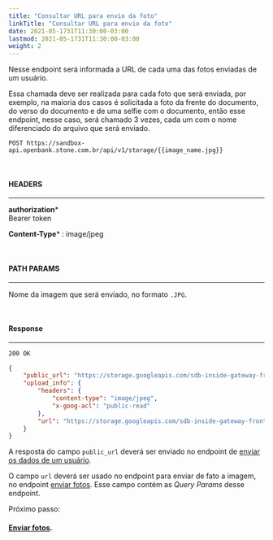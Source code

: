 ```yaml
---
title: "Consultar URL para envio da foto"
linkTitle: "Consultar URL para envio da foto"
date: 2021-05-1731T11:30:00-03:00
lastmod: 2021-05-1731T11:30:00-03:00
weight: 2
---
```


Nesse endpoint será informada a URL de cada uma das fotos enviadas de um usuário.

Essa chamada deve ser realizada para cada foto que será enviada, por exemplo, na maioria dos casos é solicitada a foto da frente do documento, do verso do documento e de uma selfie com o documento, então esse endpoint, nesse caso, será chamado 3 vezes, cada um com o nome diferenciado do arquivo que será enviado.


```http request
POST https://sandbox-api.openbank.stone.com.br/api/v1/storage/{{image_name.jpg}}
```

<br>

#### **HEADERS**
---

**authorization***
<br>Bearer token

**Content-Type*** : image/jpeg

<br>

#### **PATH PARAMS**
---

Nome da imagem que será enviado, no formato `.JPG`.

<br>

#### **Response**
---

```html
200 OK
```

```json
{
    "public_url": "https://storage.googleapis.com/sdb-inside-gateway-frontend-3727/YXBwbGljYXRpb246MDY1ZWNiMDgtMjQzOS00MGMwLThlMTMtMmI0M2MyMTc0M2Uz/c0ea5f60-3d4c-4fc0-815e-bb62681fdd4b/image_name.jpg",
    "upload_info": {
        "headers": {
            "content-type": "image/jpeg",
            "x-goog-acl": "public-read"
        },
        "url": "https://storage.googleapis.com/sdb-inside-gateway-frontend-3727/YXBwbGljYXRpb246MDY1ZWNiMDgtMjQzOS00MGMwLThlMTMtMmI0M2MyMTc0M2Uz/c0ea5f60-3d4c-4fc0-815e-bb62681fdd4b/image_name.jpg?Expires=1622485791&GoogleAccessId=sdb-inside-gateway-c914%40inside-gateway-724c.iam.gserviceaccount.com&Signature=Yy3xZLRyo95oRIVfNWz3J55Cs8YfiRinx0CCY%2BVQtm3PcU%2B2u2eHiSF8yIzO7sRWaHdZ9r6t8j964fS2J3mrbQOvUn68yrW4mVv1%2FQSr1J0kgQ%2B2fIq8JoHw%2BTlwe%2Fbt%2FufKwAq1Y2Kvcsi%2FKO%2BIMyqL8KwwmmcC%2F5oetCfnYg%2BJq2jty01ULuuG6UWvsxiSVjfNNRnOTqQBQ4Ws6r62YoK0xC5A2GrNnACfN4R5%2BKbv4VXoKLKYQ0pGZF3MPHFcbJW4y59XOmIFJP%2F00Xjw8SreELGtk0iCQoIMxU8pEEZQALAIpesTquKGzNqqAgL5RNc46sh6%2BjtNbrwBnhM1vQ%3D%3D"
    }
}
```
A resposta do campo `public_url` deverá ser enviado no endpoint de [enviar os dados de um usuário](/docs/referencia-da-api/kyc/enviar-dados-do-usuario/).

O campo `url` deverá ser usado no endpoint para enviar de fato a imagem, no endpoint [enviar fotos](/docs/referencia-da-api/kyc/enviar-fotos/). Esse campo contém as _Query Params_ desse endpoint.


Próximo passo:

#### [Enviar fotos](/docs/referencia-da-api/kyc/enviar-fotos/).